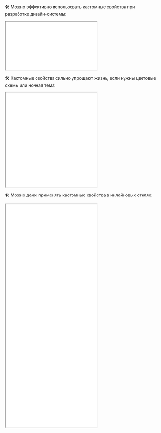 🛠 Можно эффективно использовать кастомные свойства при разработке дизайн-системы:

<iframe title="Кастомные свойства при разработке дизайн-системы — Кастомные свойства — Дока" src="./demos/sizes/" height="160"></iframe>

🛠 Кастомные свойства сильно упрощают жизнь, если нужны цветовые схемы или ночная тема:

<iframe title="Дневная и ночная темы — Кастомные свойства — Дока" src="./demos/theme/" height="310"></iframe>

🛠 Можно даже применять кастомные свойства в инлайновых стилях:

<iframe title="Кастомные свойства в инлайновых стилях — Кастомные свойства — Дока" src="./demos/inline/" height="730"></iframe>
